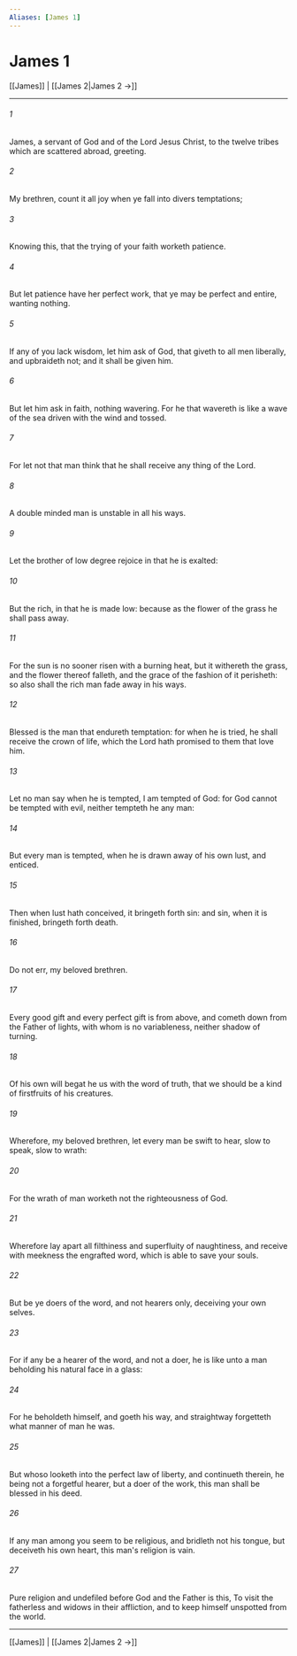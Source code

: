 ```yaml
---
Aliases: [James 1]
---
```

# James 1

[[James]] | [[James 2|James 2 →]]
***



###### 1 
James, a servant of God and of the Lord Jesus Christ, to the twelve tribes which are scattered abroad, greeting. 

###### 2 
My brethren, count it all joy when ye fall into divers temptations; 

###### 3 
Knowing this, that the trying of your faith worketh patience. 

###### 4 
But let patience have her perfect work, that ye may be perfect and entire, wanting nothing. 

###### 5 
If any of you lack wisdom, let him ask of God, that giveth to all men liberally, and upbraideth not; and it shall be given him. 

###### 6 
But let him ask in faith, nothing wavering. For he that wavereth is like a wave of the sea driven with the wind and tossed. 

###### 7 
For let not that man think that he shall receive any thing of the Lord. 

###### 8 
A double minded man is unstable in all his ways. 

###### 9 
Let the brother of low degree rejoice in that he is exalted: 

###### 10 
But the rich, in that he is made low: because as the flower of the grass he shall pass away. 

###### 11 
For the sun is no sooner risen with a burning heat, but it withereth the grass, and the flower thereof falleth, and the grace of the fashion of it perisheth: so also shall the rich man fade away in his ways. 

###### 12 
Blessed is the man that endureth temptation: for when he is tried, he shall receive the crown of life, which the Lord hath promised to them that love him. 

###### 13 
Let no man say when he is tempted, I am tempted of God: for God cannot be tempted with evil, neither tempteth he any man: 

###### 14 
But every man is tempted, when he is drawn away of his own lust, and enticed. 

###### 15 
Then when lust hath conceived, it bringeth forth sin: and sin, when it is finished, bringeth forth death. 

###### 16 
Do not err, my beloved brethren. 

###### 17 
Every good gift and every perfect gift is from above, and cometh down from the Father of lights, with whom is no variableness, neither shadow of turning. 

###### 18 
Of his own will begat he us with the word of truth, that we should be a kind of firstfruits of his creatures. 

###### 19 
Wherefore, my beloved brethren, let every man be swift to hear, slow to speak, slow to wrath: 

###### 20 
For the wrath of man worketh not the righteousness of God. 

###### 21 
Wherefore lay apart all filthiness and superfluity of naughtiness, and receive with meekness the engrafted word, which is able to save your souls. 

###### 22 
But be ye doers of the word, and not hearers only, deceiving your own selves. 

###### 23 
For if any be a hearer of the word, and not a doer, he is like unto a man beholding his natural face in a glass: 

###### 24 
For he beholdeth himself, and goeth his way, and straightway forgetteth what manner of man he was. 

###### 25 
But whoso looketh into the perfect law of liberty, and continueth therein, he being not a forgetful hearer, but a doer of the work, this man shall be blessed in his deed. 

###### 26 
If any man among you seem to be religious, and bridleth not his tongue, but deceiveth his own heart, this man's religion is vain. 

###### 27 
Pure religion and undefiled before God and the Father is this, To visit the fatherless and widows in their affliction, and to keep himself unspotted from the world.

***
[[James]] | [[James 2|James 2 →]]

